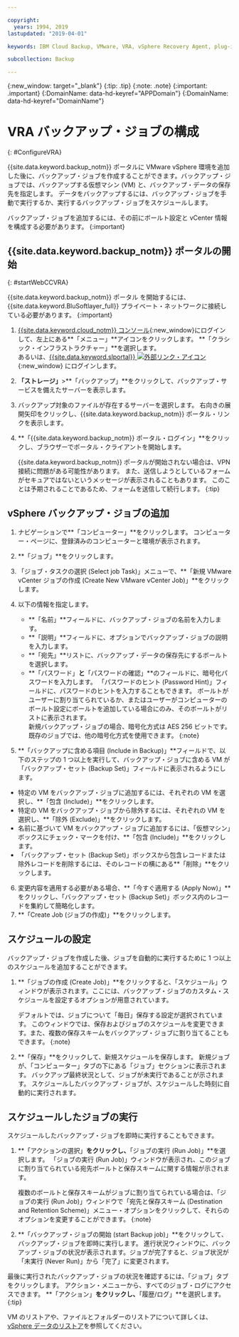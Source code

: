 ```yaml
---

copyright:
  years: 1994, 2019
lastupdated: "2019-04-01"

keywords: IBM Cloud Backup, VMware, VRA, vSphere Recovery Agent, plug-in, plugin, EVault, Carbonite, vSphere

subcollection: Backup

---
```

{:new_window: target="_blank"}
{:tip: .tip}
{:note: .note}
{:important: .important}
{:DomainName: data-hd-keyref="APPDomain"}
{:DomainName: data-hd-keyref="DomainName"}

# VRA バックアップ・ジョブの構成
{: #ConfigureVRA}

{{site.data.keyword.backup_notm}} ポータルに VMware vSphere 環境を追加した後に、バックアップ・ジョブを作成することができます。バックアップ・ジョブでは、バックアップする仮想マシン (VM) と、バックアップ・データの保存先を指定します。 データをバックアップするには、バックアップ・ジョブを手動で実行するか、実行するバックアップ・ジョブをスケジュールします。

バックアップ・ジョブを追加するには、その前にボールト設定と vCenter 情報を構成する必要があります。
{:important}

## {{site.data.keyword.backup_notm}} ポータルの開始
{: #startWebCCVRA}

{{site.data.keyword.backup_notm}} ポータル を開始するには、{{site.data.keyword.BluSoftlayer_full}} プライベート・ネットワークに接続している必要があります。
{:important}

1. [{{site.data.keyword.cloud_notm}} コンソール](https://{DomainName}){:new_window}にログインして、左上にある**「メニュー」**アイコンをクリックします。 **「クラシック・インフラストラクチャー」**を選択します。<br/>
   あるいは、[{{site.data.keyword.slportal}} ![外部リンク・アイコン](../../icons/launch-glyph.svg "外部リンク・アイコン")](https://control.softlayer.com/){:new_window} にログインします。
2. **「ストレージ」**>**「バックアップ」**をクリックして、バックアップ・サービスを備えたサーバーを表示します。
3. バックアップ対象のファイルが存在するサーバーを選択します。 右向きの展開矢印をクリックし、{{site.data.keyword.backup_notm}} ポータル・リンクを表示します。
4. **「{{site.data.keyword.backup_notm}} ポータル・ログイン」**をクリックし、ブラウザーでポータル・クライアントを開始します。

   {{site.data.keyword.backup_notm}} ポータルが開始されない場合は、VPN 接続に問題がある可能性があります。 また、送信しようとしているフォームがセキュアではないというメッセージが表示されることもあります。 このことは予期されることであるため、フォームを送信して続行します。
   {:tip}

## vSphere バックアップ・ジョブの追加

1. ナビゲーションで**「コンピューター」**をクリックします。 コンピューター・ページに、登録済みのコンピューターと環境が表示されます。
2. **「ジョブ」**をクリックします。
3. 「ジョブ・タスクの選択 (Select job Task)」メニューで、**「新規 VMware vCenter ジョブの作成 (Create New VMware vCenter Job)」**をクリックします。
4. 以下の情報を指定します。
   * **「名前」**フィールドに、バックアップ・ジョブの名前を入力します。
   * **「説明」**フィールドに、オプションでバックアップ・ジョブの説明を入力します。
   * **「宛先」**リストに、バックアップ・データの保存先にするボールトを選択します。
   * **「パスワード」**と**「パスワードの確認」**のフィールドに、暗号化パスワードを入力します。 「パスワードのヒント (Password Hint)」フィールドに、パスワードのヒントを入力することもできます。
   ボールトがユーザーに割り当てられているか、またはユーザーがコンピューターのボールト設定にボールトを追加している場合にのみ、そのボールトがリストに表示されます。<br/>
   新規バックアップ・ジョブの場合、暗号化方式は AES 256 ビットです。 既存のジョブでは、他の暗号化方式を使用できます。
   {:note}

5.	**「バックアップに含める項目 (Include in Backup)」**フィールドで、以下のステップの 1 つ以上を実行して、バックアップ・ジョブに含める VM が「バックアップ・セット (Backup Set)」フィールドに表示されるようにします。

   * 特定の VM をバックアップ・ジョブに追加するには、それぞれの VM を選択し、**「包含 (Include)」**をクリックします。
   * 特定の VM をバックアップ・ジョブから除外するには、それぞれの VM を選択し、**「除外 (Exclude)」**をクリックします。
   * 名前に基づいて VM をバックアップ・ジョブに追加するには、「仮想マシン」ボックスにチェック・マークを付け、**「包含 (Include)」**をクリックします。
   * 「バックアップ・セット (Backup Set)」ボックスから包含レコードまたは除外レコードを削除するには、そのレコードの横にある**「削除」**をクリックします。

6. 変更内容を適用する必要がある場合、**「今すぐ適用する (Apply Now)」**をクリックし、「バックアップ・セット (Backup Set)」ボックス内のレコードを集約して簡略化します。
7. **「Create Job (ジョブの作成)」**をクリックします。

## スケジュールの設定

バックアップ・ジョブを作成した後、ジョブを自動的に実行するために 1 つ以上のスケジュールを追加することができます。

1. **「ジョブの作成 (Create Job)」**をクリックすると、「スケジュール」ウィンドウが表示されます。ここには、バックアップ・ジョブのカスタム・スケジュールを設定するオプションが用意されています。

   デフォルトでは、ジョブについて「毎日」保存する設定が選択されています。 このウィンドウでは、保存およびジョブのスケジュールを変更できます。また、複数の保存スキームをバックアップ・ジョブに割り当てることもできます。
   {:note}
2. **「保存」**をクリックして、新規スケジュールを保存します。 新規ジョブが、「コンピューター」タブの下にある「ジョブ」セクションに表示されます。 バックアップ最終状況として、ジョブが未実行であることが示されます。 スケジュールしたバックアップ・ジョブが、スケジュールした時刻に自動的に実行されます。

## スケジュールしたジョブの実行

スケジュールしたバックアップ・ジョブを即時に実行することもできます。

1. **「アクションの選択」**をクリックし、**「ジョブの実行 (Run Job)」**を選択します。 「ジョブの実行 (Run Job)」ウィンドウが表示され、このジョブに割り当てられている宛先ボールトと保存スキームに関する情報が示されます。

   複数のボールトと保存スキームがジョブに割り当てられている場合は、「ジョブの実行 (Run Job)」ウィンドウで「宛先と保存スキーム (Destination and Retention Scheme)」メニュー・オプションをクリックして、それらのオプションを変更することができます。
   {:note}
2. **「バックアップ・ジョブの開始 (start Backup job)」**をクリックして、バックアップ・ジョブを即時に実行します。 進行状況ウィンドウに、バックアップ・ジョブの状況が表示されます。ジョブが完了すると、ジョブ状況が「未実行 (Never Run)」から「完了」に変更されます。

最後に実行されたバックアップ・ジョブの状況を確認するには、「ジョブ」タブをクリックします。 アクション・メニューから、すべてのジョブ・ログにアクセスできます。 **「アクション」**をクリックし、**「履歴/ログ」**を選択します。
{:tip}

VM のリストアや、ファイルとフォルダーのリストアについて詳しくは、[vSphere データのリストア](/docs/infrastructure/Backup?topic=Backup-VRARestore#VRARestore)を参照してください。
